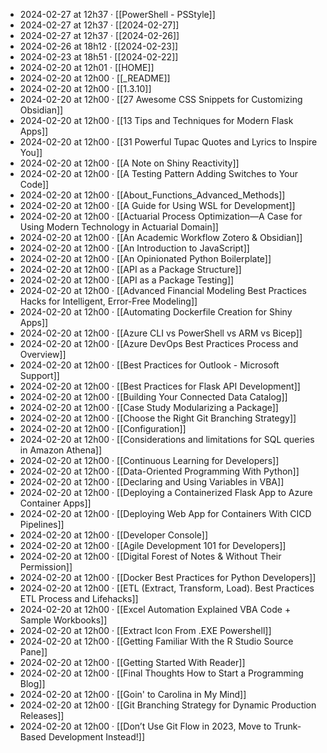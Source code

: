 - 2024-02-27 at 12h37 · [[PowerShell - PSStyle]]
- 2024-02-27 at 12h37 · [[2024-02-27]]
- 2024-02-27 at 12h37 · [[2024-02-26]]
- 2024-02-26 at 18h12 · [[2024-02-23]]
- 2024-02-23 at 18h51 · [[2024-02-22]]
- 2024-02-20 at 12h01 · [[HOME]]
- 2024-02-20 at 12h00 · [[_README]]
- 2024-02-20 at 12h00 · [[1.3.10]]
- 2024-02-20 at 12h00 · [[27 Awesome CSS Snippets for Customizing Obsidian]]
- 2024-02-20 at 12h00 · [[13 Tips and Techniques for Modern Flask Apps]]
- 2024-02-20 at 12h00 · [[31 Powerful Tupac Quotes and Lyrics to Inspire You]]
- 2024-02-20 at 12h00 · [[A Note on Shiny Reactivity]]
- 2024-02-20 at 12h00 · [[A Testing Pattern Adding Switches to Your Code]]
- 2024-02-20 at 12h00 · [[About_Functions_Advanced_Methods]]
- 2024-02-20 at 12h00 · [[A Guide for Using WSL for Development]]
- 2024-02-20 at 12h00 · [[Actuarial Process Optimization—A Case for Using Modern Technology in Actuarial Domain]]
- 2024-02-20 at 12h00 · [[An Academic Workflow Zotero & Obsidian]]
- 2024-02-20 at 12h00 · [[An Introduction to JavaScript]]
- 2024-02-20 at 12h00 · [[An Opinionated Python Boilerplate]]
- 2024-02-20 at 12h00 · [[API as a Package Structure]]
- 2024-02-20 at 12h00 · [[API as a Package Testing]]
- 2024-02-20 at 12h00 · [[Advanced Financial Modeling Best Practices Hacks for Intelligent, Error-Free Modeling]]
- 2024-02-20 at 12h00 · [[Automating Dockerfile Creation for Shiny Apps]]
- 2024-02-20 at 12h00 · [[Azure CLI vs PowerShell vs ARM vs Bicep]]
- 2024-02-20 at 12h00 · [[Azure DevOps Best Practices Process and Overview]]
- 2024-02-20 at 12h00 · [[Best Practices for Outlook - Microsoft Support]]
- 2024-02-20 at 12h00 · [[Best Practices for Flask API Development]]
- 2024-02-20 at 12h00 · [[Building Your Connected Data Catalog]]
- 2024-02-20 at 12h00 · [[Case Study Modularizing a Package]]
- 2024-02-20 at 12h00 · [[Choose the Right Git Branching Strategy]]
- 2024-02-20 at 12h00 · [[Configuration]]
- 2024-02-20 at 12h00 · [[Considerations and limitations for SQL queries in Amazon Athena]]
- 2024-02-20 at 12h00 · [[Continuous Learning for Developers]]
- 2024-02-20 at 12h00 · [[Data-Oriented Programming With Python]]
- 2024-02-20 at 12h00 · [[Declaring and Using Variables in VBA]]
- 2024-02-20 at 12h00 · [[Deploying a Containerized Flask App to Azure Container Apps]]
- 2024-02-20 at 12h00 · [[Deploying Web App for Containers With CICD Pipelines]]
- 2024-02-20 at 12h00 · [[Developer Console]]
- 2024-02-20 at 12h00 · [[Agile Development 101 for Developers]]
- 2024-02-20 at 12h00 · [[Digital Forest of Notes & Without Their Permission]]
- 2024-02-20 at 12h00 · [[Docker Best Practices for Python Developers]]
- 2024-02-20 at 12h00 · [[ETL (Extract, Transform, Load). Best Practices ETL Process and Lifehacks]]
- 2024-02-20 at 12h00 · [[Excel Automation Explained VBA Code + Sample Workbooks]]
- 2024-02-20 at 12h00 · [[Extract Icon From .EXE Powershell]]
- 2024-02-20 at 12h00 · [[Getting Familiar With the R Studio Source Pane]]
- 2024-02-20 at 12h00 · [[Getting Started With Reader]]
- 2024-02-20 at 12h00 · [[Final Thoughts How to Start a Programming Blog]]
- 2024-02-20 at 12h00 · [[Goin' to Carolina in My Mind]]
- 2024-02-20 at 12h00 · [[Git Branching Strategy for Dynamic Production Releases]]
- 2024-02-20 at 12h00 · [[Don’t Use Git Flow in 2023, Move to Trunk-Based Development Instead!]]
